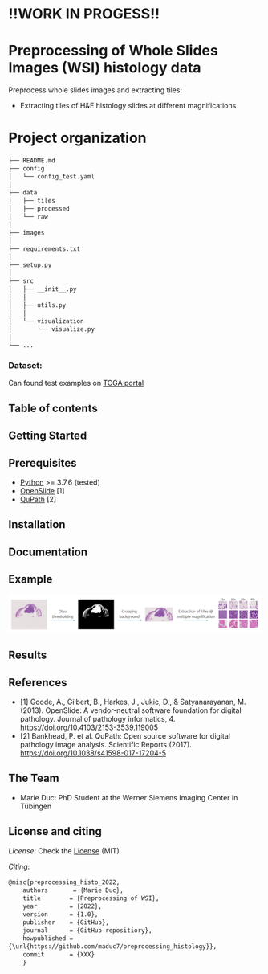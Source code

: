 # !!WORK IN PROGESS!!
# Preprocessing of Whole Slides Images (WSI) histology data
Preprocess whole slides images and extracting tiles:
- Extracting tiles of H&E histology slides at different magnifications

# Project organization

    ├── README.md
    ├── config
    │   └── config_test.yaml
    │
    ├── data
    │   ├── tiles       
    │   ├── processed      
    │   └── raw  
    │
    ├── images 
    │
    ├── requirements.txt
    │
    ├── setup.py           
    │
    ├── src
    │   ├── __init__.py
    │   │
    │   ├── utils.py
    │   │
    │   └── visualization
    │       └── visualize.py
    │
    └── ...

### Dataset:
Can found test examples on [TCGA portal](https://portal.gdc.cancer.gov/repository)

## Table of contents

## Getting Started

## Prerequisites
- [Python](https://www.python.org/downloads/) >= 3.7.6 (tested)
- [OpenSlide](https://github.com/openslide/openslide-python) [1]
- [QuPath](https://qupath.github.io/) [2]

## Installation

## Documentation

## Example
![Alt text](./images/histo_process_pipeline.png?raw=true "Preprocessing pipeline")

## Results

## References
- [1] Goode, A., Gilbert, B., Harkes, J., Jukic, D., & Satyanarayanan, M. (2013). OpenSlide: A vendor-neutral software foundation for digital pathology. Journal of pathology informatics, 4. https://doi.org/10.4103/2153-3539.119005
- [2] Bankhead, P. et al. QuPath: Open source software for digital pathology image analysis. Scientific Reports (2017). https://doi.org/10.1038/s41598-017-17204-5


## The Team
- Marie Duc: PhD Student at the Werner Siemens Imaging Center in Tübingen

## License and citing

_License_: Check the [License](https://github.com/maduc7/preprocessing_histology/LICENSE) (MIT)

_Citing_: 

    @misc{preprocessing_histo_2022,
        authors       = {Marie Duc},
        title        = {Preprocessing of WSI},
        year         = {2022},
        version      = {1.0},
        publisher    = {GitHub},
        journal      = {GitHub repositiory},
        howpublished = {\url{https://github.com/maduc7/preprocessing_histology}},
        commit       = {XXX}
        }
